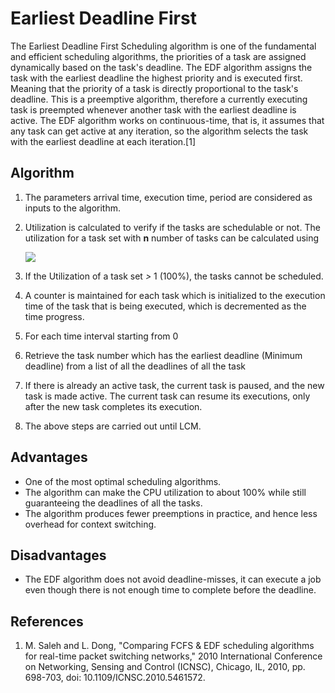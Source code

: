 # Earliest Deadline First

The Earliest Deadline First Scheduling algorithm is one of the fundamental and efficient scheduling algorithms, the priorities of a task are assigned dynamically based on the task's deadline. The EDF algorithm assigns the task with the earliest deadline the highest priority and is executed first. Meaning that the priority of a task is directly proportional to the task's deadline. This is a preemptive algorithm, therefore a currently executing task is preempted whenever another task with the earliest deadline is active. The EDF algorithm works on continuous-time, that is, it assumes that any task can get active at any iteration, so the algorithm selects the task with the earliest deadline at each iteration.[1]

## Algorithm
1. The parameters arrival time, execution time, period are considered as inputs to the algorithm.
2. Utilization is calculated to verify if the tasks are schedulable or not. The utilization for a task set with **n** number of tasks can be calculated using

    <img src="https://render.githubusercontent.com/render/math?math=U=\sum_{i=1}^n \frac{executionTime[i]}{period[i]}">

3. If the Utilization of a task set *>* 1 (100%), the tasks cannot be scheduled. 
4. A  counter is maintained for each task which is initialized to the execution time of the task that is being executed, which is decremented as the time progress.
5. For each time interval starting from 0
6. Retrieve the task number which has the earliest deadline (Minimum deadline) from a list of all the deadlines of all the task
7. If there is already an active task, the current task is paused, and the new task is made active. The current task can resume its executions, only after the new task completes its execution.
8. The above steps are carried out until LCM.

## Advantages
- One of the most optimal scheduling algorithms.
- The algorithm can make the CPU utilization to about 100\% while still guaranteeing the deadlines of all the tasks.
- The algorithm produces fewer preemptions in practice, and hence less overhead for context switching.

## Disadvantages
- The EDF algorithm does not avoid deadline-misses, it can execute a job even though there is not enough time to complete before the deadline.

## References
1. M. Saleh and L. Dong, "Comparing FCFS \& EDF scheduling algorithms for real-time packet switching networks," 2010 International Conference on Networking, Sensing and Control (ICNSC), Chicago, IL, 2010, pp. 698-703, doi: 10.1109/ICNSC.2010.5461572.